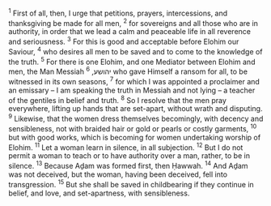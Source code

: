 <sup>1</sup> First of all, then, I urge that petitions, prayers, intercessions, and thanksgiving be made for all men,
<sup>2</sup> for sovereigns and all those who are in authority, in order that we lead a calm and peaceable life in all reverence and seriousness.
<sup>3</sup> For this is good and acceptable before Elohim our Saviour,
<sup>4</sup> who desires all men to be saved and to come to the knowledge of the truth.
<sup>5</sup> For there is one Elohim, and one Mediator between Elohim and men, the Man Messiah יהושע,
<sup>6</sup> who gave Himself a ransom for all, to be witnessed in its own seasons,
<sup>7</sup> for which I was appointed a proclaimer and an emissary – I am speaking the truth in Messiah and not lying – a teacher of the gentiles in belief and truth.
<sup>8</sup> So I resolve that the men pray everywhere, lifting up hands that are set-apart, without wrath and disputing.
<sup>9</sup> Likewise, that the women dress themselves becomingly, with decency and sensibleness, not with braided hair or gold or pearls or costly garments,
<sup>10</sup> but with good works, which is becoming for women undertaking worship of Elohim.
<sup>11</sup> Let a woman learn in silence, in all subjection.
<sup>12</sup> But I do not permit a woman to teach or to have authority over a man, rather, to be in silence.
<sup>13</sup> Because Aḏam was formed first, then Ḥawwah.
<sup>14</sup> And Aḏam was not deceived, but the woman, having been deceived, fell into transgression.
<sup>15</sup> But she shall be saved in childbearing if they continue in belief, and love, and set-apartness, with sensibleness.
